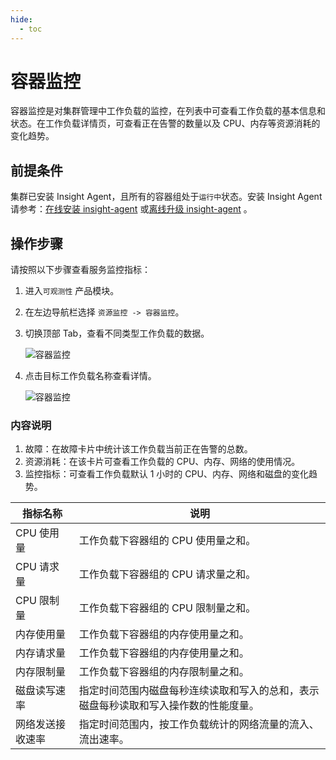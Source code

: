 ```yaml
---
hide:
  - toc
---
```


# 容器监控

容器监控是对集群管理中工作负载的监控，在列表中可查看工作负载的基本信息和状态。在工作负载详情页，可查看正在告警的数量以及 CPU、内存等资源消耗的变化趋势。

## 前提条件

集群已安装 Insight Agent，且所有的容器组处于`运行中`状态。安装 Insight Agent 请参考：[在线安装 insight-agent](../../../insight/quickstart/install/install-agent.md) 或[离线升级 insight-agent](../../../insight/quickstart/install/offline-install.md) 。

## 操作步骤

请按照以下步骤查看服务监控指标：

1. 进入`可观测性` 产品模块。
  
2. 在左边导航栏选择 `资源监控 -> 容器监控`。

3. 切换顶部 Tab，查看不同类型工作负载的数据。

    ![容器监控](https://docs.daocloud.io/daocloud-docs-images/docs/insight/images/containerinsight01.png)

4. 点击目标工作负载名称查看详情。

    ![容器监控](https://docs.daocloud.io/daocloud-docs-images/docs/insight/images/containerinsight02.png)

### 内容说明

1. 故障：在故障卡片中统计该工作负载当前正在告警的总数。
2. 资源消耗：在该卡片可查看工作负载的 CPU、内存、网络的使用情况。
3. 监控指标：可查看工作负载默认 1 小时的 CPU、内存、网络和磁盘的变化趋势。

  | 指标名称 | 说明 |
  | -- | -- |
  | CPU 使用量 |工作负载下容器组的 CPU 使用量之和。|
  |CPU 请求量|工作负载下容器组的 CPU 请求量之和。|
  |CPU 限制量|工作负载下容器组的 CPU 限制量之和。|
  |内存使用量|工作负载下容器组的内存使用量之和。|
  |内存请求量|工作负载下容器组的内存使用量之和。|
  |内存限制量|工作负载下容器组的内存限制量之和。|
  |磁盘读写速率|指定时间范围内磁盘每秒连续读取和写入的总和，表示磁盘每秒读取和写入操作数的性能度量。|
  |网络发送接收速率|指定时间范围内，按工作负载统计的网络流量的流入、流出速率。|
